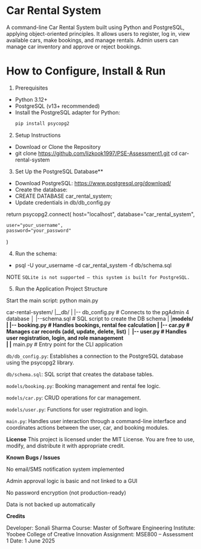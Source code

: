 # Car Rental System

A command-line Car Rental System built using Python and PostgreSQL, applying object-oriented principles. It allows users to register, log in, view available cars, make bookings, and manage rentals. Admin users can manage car inventory and approve or reject bookings.

# How to Configure, Install & Run

1. Prerequisites
- Python 3.12+
- PostgreSQL (v13+ recommended)
- Install the PostgreSQL adapter for Python:
  ```bash
  pip install psycopg2

2. Setup Instructions
- Download or Clone the Repository
- git clone https://github.com/lizkook1997/PSE-Assessment1.git
  cd car-rental-system

3. Set Up the PostgreSQL Database**
- Download PostgreSQL: https://www.postgresql.org/download/
- Create the database:
- CREATE DATABASE car_rental_system;
- Update credentials in db/db_config.py

return psycopg2.connect(
    host="localhost",
    database="car_rental_system",

    user="your_username",
    password="your_password"
)

4. Run the schema:
- psql -U your_username -d car_rental_system -f db/schema.sql

NOTE `SQLite is not supported — this system is built for PostgreSQL.`

5. Run the Application
Project Structure

Start the main script: python main.py

car-rental-system/
|__db/
|   |-- db_config.py       # Connects to the pgAdmin 4 database
│   |--schema.sql          # SQL script to create the DB schema
|
|__models/
|   |-- booking.py         # Handles bookings, rental fee calculation
|   |-- car.py             # Manages car records (add, update, delete, list)
│   |-- user.py            # Handles user registration, login, and role management  
|
|__ main.py                # Entry point for the CLI application

`db/db_config.py`: Establishes a connection to the PostgreSQL database using the psycopg2 library.

`db/schema.sql`: SQL script that creates the database tables.

`models/booking.py`: Booking management and rental fee logic.

`models/car.py`: CRUD operations for car management.

`models/user.py`: Functions for user registration and login.

`main.py`: Handles user interaction through a command-line interface and coordinates actions between the user, car, and booking modules.



**License**
This project is licensed under the MIT License.
You are free to use, modify, and distribute it with appropriate credit.



**Known Bugs / Issues**

No email/SMS notification system implemented

Admin approval logic is basic and not linked to a GUI

No password encryption (not production-ready)

Data is not backed up automatically

**Credits**

Developer: Sonali Sharma
Course: Master of Software Engineering
Institute: Yoobee College of Creative Innovation
Assignment: MSE800 – Assessment 1
Date: 1 June 2025
